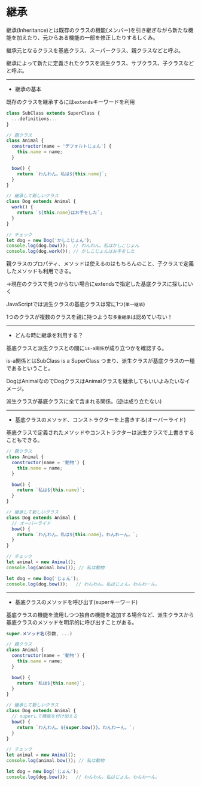 # 継承

継承(Inheritance)とは既存のクラスの機能(メンバー)を引き継ぎながら新たな機能を加えたり、元からある機能の一部を修正したりするしくみ。

継承元となるクラスを基底クラス、スーパークラス、親クラスなどと呼ぶ。

継承によって新たに定義されたクラスを派生クラス、サブクラス、子クラスなどと呼ぶ。

---

- 継承の基本

既存のクラスを継承するには`extends`キーワードを利用
```JavaScript
class SubClass extends SuperClass {
  ...definitions...
}
```
```JavaScript
// 親クラス
class Animal {
  constructor(name = 'デフォルトじょん') {
    this.name = name;
  }

  bow() {
    return `わんわん。私は${this.name}`;
  }
}

// 継承して新しいクラス
class Dog extends Animal {
  work() {
    return `${this.name}はお手をした`;
  }
}

// チェック
let dog = new Dog('かしこじょん');
console.log(dog.bow());  // わんわん。私はかしこじょん
console.log(dog.work()); // かしこじょんはお手をした
```
親クラスのプロパティ、メソッドは使えるのはもちろんのこと、子クラスで定義したメソッドも利用できる。

→現在のクラスで見つからない場合にextendsで指定した基底クラスに探しにいく

JavaScriptでは派生クラスの基底クラスは常に1つ(`単一継承`)

1つのクラスが複数のクラスを親に持つような`多重継承`は認めていない！

---

- どんな時に継承を利用する？

基底クラスと派生クラスとの間に`is-a関係`が成り立つかを確認する。

is-a関係とはSubClass is a SuperClass つまり、派生クラスが基底クラスの一種であるということ。

DogはAnimalなのでDogクラスはAnimalクラスを継承してもいいよみたいなイメージ。

派生クラスが基底クラスに全て含まれる関係。(逆は成り立たない)

---

- 基底クラスのメソッド、コンストラクターを上書きする(オーバーライド)

基底クラスで定義されたメソッドやコンストラクターは派生クラスで上書きすることもできる。
```JavaScript
// 親クラス
class Animal {
  constructor(name = '動物') {
    this.name = name;
  }

  bow() {
    return `私は${this.name}`;
  }
}

// 継承して新しいクラス
class Dog extends Animal {
  // オーバーライド
  bow() {
    return `わんわん。私は${this.name}。わんわーん。`;
  }
}

// チェック
let animal = new Animal();
console.log(animal.bow()); // 私は動物

let dog = new Dog('じょん');
console.log(dog.bow());   // わんわん。私はじょん。わんわーん。 
```

---

- 基底クラスのメソッドを呼び出す(superキーワード)

基底クラスの機能を流用しつつ独自の機能を追加する場合など、派生クラスから基底クラスのメソッドを明示的に呼び出すことがある。
```JavaScript
super.メソッド名(引数, ...)
```
```JavaScript
// 親クラス
class Animal {
  constructor(name = '動物') {
    this.name = name;
  }

  bow() {
    return `私は${this.name}`;
  }
}

// 継承して新しいクラス
class Dog extends Animal {
  // superして機能を付け加える
  bow() {
    return `わんわん。${super.bow()}。わんわーん。`;
  }
}

// チェック
let animal = new Animal();
console.log(animal.bow()); // 私は動物

let dog = new Dog('じょん');
console.log(dog.bow());   // わんわん。私はじょん。わんわーん。 
```
